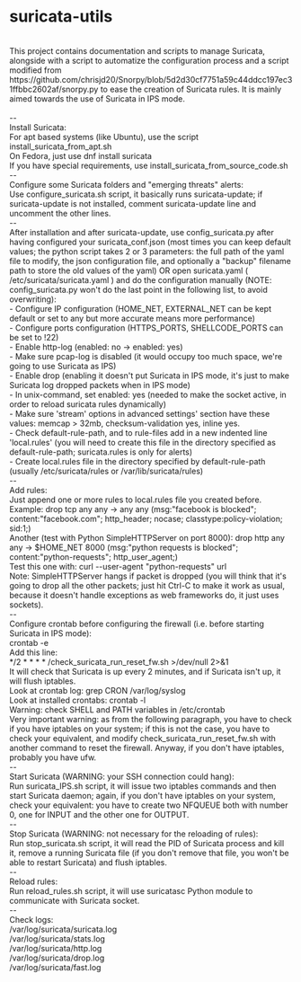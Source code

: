 # suricata-utils
<br>
This project contains documentation and scripts to manage Suricata, alongside with a script to automatize the configuration process and a script modified from https://github.com/chrisjd20/Snorpy/blob/5d2d30cf7751a59c44ddcc197ec31ffbbc2602af/snorpy.py to ease the creation of Suricata rules. It is mainly aimed towards the use of Suricata in IPS mode. <br>
<br>
--<br>
Install Suricata:<br>
For apt based systems (like Ubuntu), use the script install_suricata_from_apt.sh<br>
On Fedora, just use dnf install suricata<br>
If you have special requirements, use install_suricata_from_source_code.sh<br>
-- <br>
Configure some Suricata folders and "emerging threats" alerts:<br>
Use configure_suricata.sh script, it basically runs suricata-update; if suricata-update is not installed, comment suricata-update line and uncomment the other lines.<br>
--<br>
After installation and after suricata-update, use config_suricata.py after having configured your suricata_conf.json (most times you can keep default values; the python script takes 2 or 3 parameters: the full path of the yaml file to modify, the json configuration file, and optionally a "backup" filename path to store the old values of the yaml) OR open suricata.yaml ( /etc/suricata/suricata.yaml ) and do the configuration manually (NOTE: config_suricata.py won't do the last point in the following list, to avoid overwriting):<br>
- Configure IP configuration (HOME_NET, EXTERNAL_NET can be kept default or set to any but more accurate means more performance)<br>
- Configure ports configuration (HTTPS_PORTS, SHELLCODE_PORTS can be set to !22)<br>
- Enable http-log (enabled: no -> enabled: yes)<br>
- Make sure pcap-log is disabled (it would occupy too much space, we're going to use Suricata as IPS)<br>
- Enable drop (enabling it doesn't put Suricata in IPS mode, it's just to make Suricata log dropped packets when in IPS mode)<br>
- In unix-command, set enabled: yes (needed to make the socket active, in order to reload suricata rules dynamically)<br>
- Make sure 'stream' options in advanced settings' section have these values: memcap > 32mb, checksum-validation yes, inline yes.<br>
- Check default-rule-path, and to rule-files add in a new indented line 'local.rules' (you will need to create this file in the directory specified as default-rule-path; suricata.rules is only for alerts)<br>
- Create local.rules file in the directory specified by default-rule-path (usually /etc/suricata/rules or /var/lib/suricata/rules)<br>
--<br>
Add rules:<br>
Just append one or more rules to local.rules file you created before.<br>
Example: drop tcp any any -> any any (msg:"facebook is blocked"; content:"facebook.com"; http_header; nocase; classtype:policy-violation; sid:1;)<br>
Another (test with Python SimpleHTTPServer on port 8000): drop http any any -> $HOME_NET 8000 (msg:"python requests is blocked"; content:"python-requests"; http_user_agent;)<br>
Test this one with: curl --user-agent "python-requests" url<br>
Note: SimpleHTTPServer hangs if packet is dropped (you will think that it's going to drop all the other packets; just hit Ctrl-C to make it work as usual, because it doesn't handle exceptions as web frameworks do, it just uses sockets).<br>
--<br>
Configure crontab before configuring the firewall (i.e. before starting Suricata in IPS mode):<br>
crontab -e<br>
Add this line:<br>
*/2 * * * * <path>/check_suricata_run_reset_fw.sh >/dev/null 2>&1<br>
It will check that Suricata is up every 2 minutes, and if Suricata isn't up, it will flush iptables.<br>
Look at crontab log: grep CRON /var/log/syslog<br>
Look at installed crontabs: crontab -l<br>
Warning: check SHELL and PATH variables in /etc/crontab<br>
Very important warning: as from the following paragraph, you have to check if you have iptables on your system; if this is not the case, you have to check your equivalent, and modify check_suricata_run_reset_fw.sh with another command to reset the firewall. Anyway, if you don't have iptables, probably you have ufw.<br>
--<br>
Start Suricata (WARNING: your SSH connection could hang):<br>
Run suricata_IPS.sh script, it will issue two iptables commands and then start Suricata daemon; again, if you don't have iptables on your system, check your equivalent: you have to create two NFQUEUE both with number 0, one for INPUT and the other one for OUTPUT.<br>
--<br>
Stop Suricata (WARNING: not necessary for the reloading of rules):<br>
Run stop_suricata.sh script, it will read the PID of Suricata process and kill it, remove a running Suricata file (if you don't remove that file, you won't be able to restart Suricata) and flush iptables.<br>
--<br>
Reload rules:<br>
Run reload_rules.sh script, it will use suricatasc Python module to communicate with Suricata socket.<br>
--<br>
Check logs:<br>
/var/log/suricata/suricata.log<br>
/var/log/suricata/stats.log<br>
/var/log/suricata/http.log<br>
/var/log/suricata/drop.log<br>
/var/log/suricata/fast.log<br>
